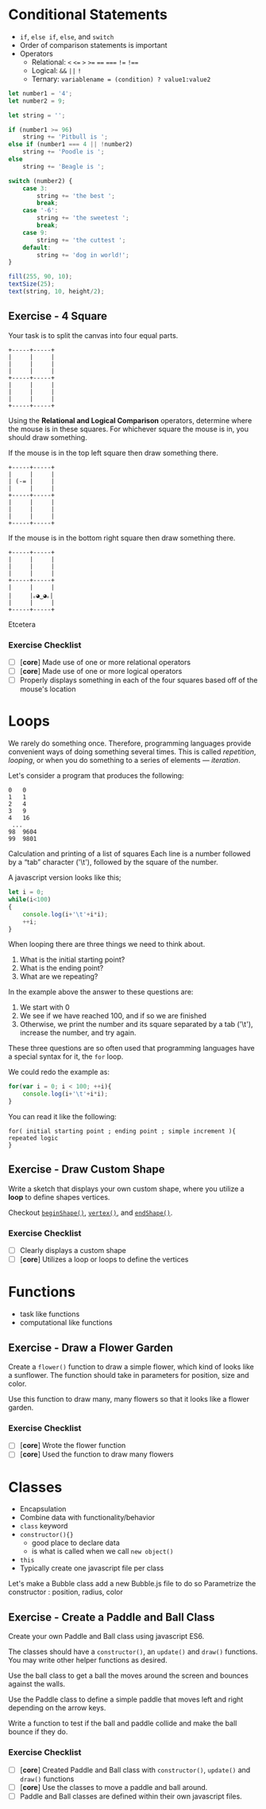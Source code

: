 # Conditional Statements

- `if`, `else if`, `else`, and `switch`
- Order of comparison statements is important
- Operators
    + Relational: `<` `<=` `>` `>=` `==` `===` `!=` `!==`
    + Logical: `&&` `||` `!`
    + Ternary: `variablename = (condition) ? value1:value2`

```javascript
let number1 = '4';
let number2 = 9;

let string = '';

if (number1 >= 96)
    string += 'Pitbull is ';
else if (number1 === 4 || !number2)
    string += 'Poodle is ';
else
    string += 'Beagle is ';

switch (number2) {
    case 3:
        string += 'the best ';
        break;
    case '-6':
        string += 'the sweetest ';
        break;
    case 9:
        string += 'the cuttest ';
    default:
        string += 'dog in world!';
}

fill(255, 90, 10);
textSize(25);
text(string, 10, height/2);
```

## Exercise - 4 Square

Your task is to split the canvas into four equal parts.

```
+-----+-----+
|     |     |
|     |     |
|     |     |
+-----+-----+
|     |     |
|     |     |
|     |     |
+-----+-----+
```

Using the **Relational and Logical Comparison** operators, determine where the mouse is in these squares. For whichever square the mouse is in, you should draw something.

If the mouse is in the top left square then draw something there.

```
+-----+-----+
|     |     |
| (-= |     |
|     |     |
+-----+-----+
|     |     |
|     |     |
|     |     |
+-----+-----+
```

If the mouse is in the bottom right square then draw something there.

```
+-----+-----+
|     |     |
|     |     |
|     |     |
+-----+-----+
|     |     |
|     |｡◕‿◕｡|
|     |     |
+-----+-----+
```

Etcetera

### Exercise Checklist

- [ ] [**core**] Made use of one or more relational operators
- [ ] [**core**] Made use of one or more logical operators
- [ ] Properly displays something in each of the four squares based off of the mouse's location

# Loops

We rarely do something once. Therefore, programming languages provide convenient ways of doing something several times. This is called _repetition_, _looping_, or when you do something to a series of elements — _iteration_.

Let's consider a program that produces the following:

```
0   0
1   1
2   4
3   9
4   16
 ...
98  9604
99  9801
```

Calculation and printing of a list of squares
Each line is a number followed by a “tab” character ('\t'), followed by the square of the number.

A javascript version looks like this;

```js
let i = 0;
while(i<100)
{
    console.log(i+'\t'+i*i);
    ++i;
}
```

When looping there are three things we need to think about.

1. What is the initial starting point?
2. What is the ending point?
3. What are we repeating?

In the example above the answer to these questions are:

1. We start with 0
2. We see if we have reached 100, and if so we are finished
3. Otherwise, we print the number and its square separated by a tab ('\t'), increase the number, and try again.

These three questions are so often used that programming languages have a special syntax for it, the `for` loop.

We could redo the example as:

```js
for(var i = 0; i < 100; ++i){
    console.log(i+'\t'+i*i);
}
```

You can read it like the following:

```
for( initial starting point ; ending point ; simple increment ){
repeated logic
}
```

## Exercise - Draw Custom Shape

Write a sketch that displays your own custom shape, where you utilize a **loop** to define shapes vertices.

Checkout [`beginShape()`](https://p5js.org/reference/#/p5/beginShape), [`vertex()`](https://p5js.org/reference/#/p5/vertex), and [`endShape()`](https://p5js.org/reference/#/p5/endShape).

### Exercise Checklist

- [ ] Clearly displays a custom shape
- [ ] [**core**] Utilizes a loop or loops to define the vertices

# Functions

- task like functions
- computational like functions

## Exercise - Draw a Flower Garden

Create a `flower()` function to draw a simple flower, which kind of looks like a sunflower. The function should take in parameters for position, size and color.

Use this function to draw many, many flowers so that it looks like a flower garden.

### Exercise Checklist

- [ ] [**core**] Wrote the flower function
- [ ] [**core**] Used the function to draw many flowers

# Classes

- Encapsulation
- Combine data with functionality/behavior
- `class` keyword
- `constructor(){}`
    + good place to declare data
    + is what is called when we call `new object()`
- `this`
- Typically create one javascript file per class

Let's make a Bubble class add a new Bubble.js file to do so
Parametrize the constructor : position, radius, color


## Exercise - Create a Paddle and Ball Class

Create your own Paddle and Ball class using javascript ES6.

The classes should have a `constructor()`, an `update()` and `draw()` functions. You may write other helper functions as desired.

Use the ball class to get a ball the moves around the screen and bounces against the walls.

Use the Paddle class to define a simple paddle that moves left and right depending on the arrow keys.

Write a function to test if the ball and paddle collide and make the ball bounce if they do.

### Exercise Checklist

- [ ] [**core**] Created Paddle and Ball class with `constructor()`, `update()` and `draw()` functions
- [ ] [**core**] Use the classes to move a paddle and ball around.
- [ ] Paddle and Ball classes are defined within their own javascript files.
